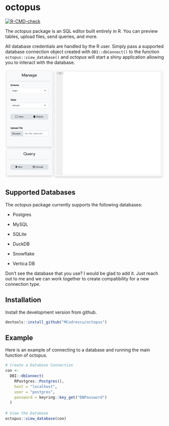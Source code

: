 
<!-- README.md is generated from README.Rmd. Please edit that file -->

# octopus

<!-- badges: start -->

[![R-CMD-check](https://github.com/MCodrescu/octopus/actions/workflows/R-CMD-check.yaml/badge.svg)](https://github.com/MCodrescu/octopus/actions/workflows/R-CMD-check.yaml)

<!-- badges: end -->

The *octopus* package is an SQL editor built entirely in R. You can
preview tables, upload files, send queries, and more.

All database credentials are handled by the R user. Simply pass a
supported database connection object created with `DBI::dbConnect()` to
the function `octopus::view_database()` and *octopus* will start a shiny
application allowing you to interact with the database.

![Octopus Main Page](images/octopusMainPage2.png)

## Supported Databases

The *octopus* package currently supports the following databases:

- Postgres

- MySQL

- SQLite

- DuckDB

- Snowflake

- Vertica DB

Don’t see the database that you use? I would be glad to add it. Just
reach out to me and we can work together to create compatibility for a
new connection type.

## Installation

Install the development version from github.

``` r
devtools::install_github("MCodrescu/octopus")
```

## Example

Here is an example of connecting to a database and running the main
function of octopus.

``` r
# Create a Database Connection
con <-
  DBI::dbConnect(
    RPostgres::Postgres(),
    host = "localhost",
    user = "postgres",
    password = keyring::key_get("DBPassword")
  )

# View the Database
octopus::view_database(con)
```
